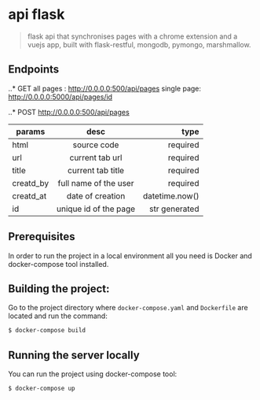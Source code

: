 # api flask

> flask api that synchronises pages with a chrome extension and a vuejs app, built with flask-restful, mongodb, pymongo, marshmallow.   

## Endpoints


..* GET
all pages : http://0.0.0.0:500/api/pages
single page: http://0.0.0.0:5000/api/pages/id

..* POST
http://0.0.0.0:500/api/pages 

| params        | desc                 | type           |
| ------------- |:--------------------:| --------------:|
| html          | source code          | required       |
| url           | current tab url      | required       |
| title         | current tab title    | required       |
| creatd_by     | full name of the user| required       |
| creatd_at     | date of creation     | datetime.now() |
| id            | unique id of the page| str generated  |


## Prerequisites

In order to run the project in a local environment all you need is Docker and docker-compose tool installed.


## Building the project:

Go to the project directory where `docker-compose.yaml` and `Dockerfile` are located and run the command:

```bash
$ docker-compose build
```


## Running the server locally

You can run the project using docker-compose tool:

```bash
$ docker-compose up
```
